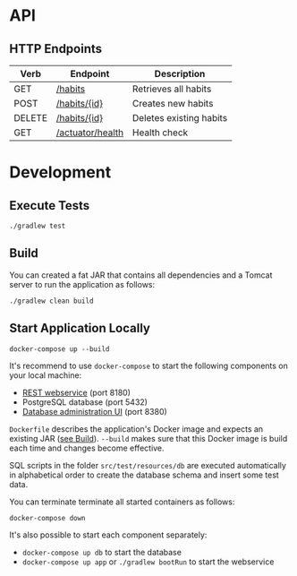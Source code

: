 # API

## HTTP Endpoints

| Verb   | Endpoint                                                  | Description             |
| ------ | --------------------------------------------------------- |------------------------ |
| GET    | [/habits](http://localhost:8180/habits)                   | Retrieves all habits    |
| POST   | [/habits/{id}](http://localhost:8180/habits/{id})         | Creates new habits      |
| DELETE | [/habits/{id}](http://localhost:8180/habits/{id})         | Deletes existing habits |
| GET    | [/actuator/health](http://localhost:8180/actuator/health) | Health check            |

# Development

## Execute Tests

```
./gradlew test
```

## Build

You can created a fat JAR that contains all dependencies and a Tomcat server to run the application as follows: 

```
./gradlew clean build
```

## Start Application Locally

```
docker-compose up --build
```

It's recommend to use `docker-compose` to start the following components on your local machine:
* [REST webservice](http://localhost:8180/actuator/health) (port 8180)
* PostgreSQL database (port 5432)
* [Database administration UI](http://localhost:8380/) (port 8380)

`Dockerfile` describes the application's Docker image and expects an existing JAR ([see Build](#build)).
`--build` makes sure that this Docker image is build each time and changes become effective.

SQL scripts in the folder `src/test/resources/db` are executed automatically in alphabetical order to create the database schema and insert some test data.

You can terminate terminate all started containers as follows:

```
docker-compose down
```

It's also possible to start each component separately:

* `docker-compose up db` to start the database
* `docker-compose up app` or `./gradlew bootRun` to start the webservice
